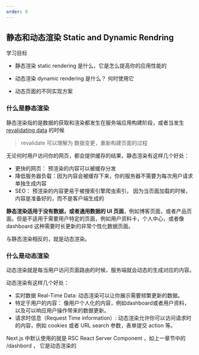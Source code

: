 ```yaml
---
order: 9
---
```




## 静态和动态渲染 Static and Dynamic Rendring

学习目标

- 静态渲染 static rendering 是什么，它是怎么提高你的应用性能的

- 动态渲染 dynamic rendering 是什么？ 何时使用它

- 动态页面的不同实现方案

  

### 什么是静态渲染

静态渲染指的是数据的获取和渲染都发生在服务端应用构建阶段，或者当发生 [revalidating data](https://nextjs.org/docs/app/building-your-application/data-fetching/fetching-caching-and-revalidating#revalidating-data) 的时候

> revalidate 可以理解为 数据变更，重新构建页面的过程

无论何时用户访问你的网页，都会提供缓存的结果，静态渲染有这样几个好处：

- 更快的网页： 预渲染的内容可以被缓存分发
- 降低服务器负载：因为内容会被缓存下来，你的服务器不需要为每次用户请求单独生成内容
- SEO： 预渲染的内容更易于被搜索引擎爬虫索引， 因为当页面加载的时候，内容是准备好的，而不是客户端生成的

**静态渲染适用于没有数据，或者通用数据的 UI 页面**，例如博客页面，或者产品页面。但是不适用于需要用户特定的页面，例如用户资料卡，个人中心，或者像 dashboard 这种需要时长更新的非常个性化数据页面。





与静态渲染相反的，就是动态渲染。

### 什么是动态渲染

动态渲染就是每当用户访问页面路由的时候，服务端就会动态的生成对应的内容。 

动态渲染有这样几个好处：

- 实时数据 Real-Time Data: 动态渲染可以让你展示需要频繁更新的数据。
- 特定于用户的内容： 像用户个人化的内容，例如dashboard或者用户资料，以及可以响应用户操作带来的数据更新。
- 请求时信息（Request Time information）:  动态渲染允许你可以访问请求时的内容，例如 cookies 或者 URL search 参数，表单提交 action 等。



Next.js 中默认使用的就是 RSC React Server Component  ，如上一章节中的 /dashbord ， 它是动态渲染的

